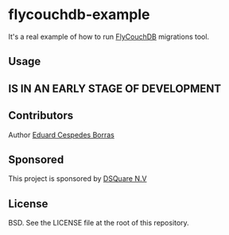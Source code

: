 # flycouchdb-example

It's a real example of how to run [FlyCouchDB](https://github.com/haduart/flycouchdb) migrations tool.

## Usage

## IS IN AN EARLY STAGE OF DEVELOPMENT

## Contributors

Author [Eduard Cespedes Borras](https://github.com/haduart)

## Sponsored

This project is sponsored by [DSQuare N.V](http://dsquare.be)

## License

BSD.  See the LICENSE file at the root of this repository.